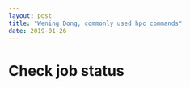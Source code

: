 ```yaml
---
layout: post
title: "Wening Dong, commonly used hpc commands"
date: 2019-01-26
---
```

<h1> Check job status </h1>
